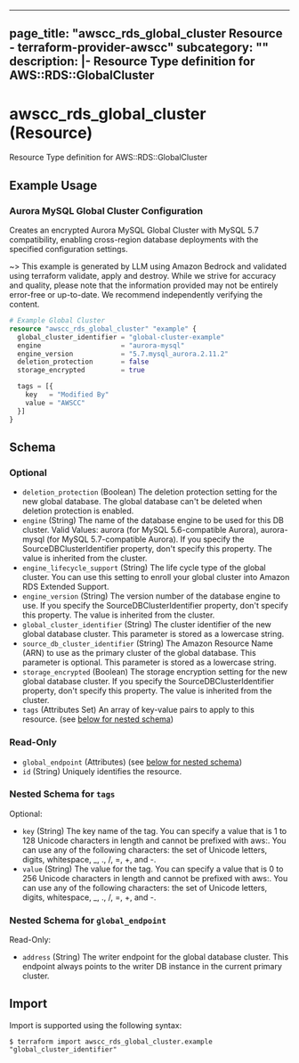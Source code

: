 
---
page_title: "awscc_rds_global_cluster Resource - terraform-provider-awscc"
subcategory: ""
description: |-
  Resource Type definition for AWS::RDS::GlobalCluster
---

# awscc_rds_global_cluster (Resource)

Resource Type definition for AWS::RDS::GlobalCluster

## Example Usage

### Aurora MySQL Global Cluster Configuration

Creates an encrypted Aurora MySQL Global Cluster with MySQL 5.7 compatibility, enabling cross-region database deployments with the specified configuration settings.

~> This example is generated by LLM using Amazon Bedrock and validated using terraform validate, apply and destroy. While we strive for accuracy and quality, please note that the information provided may not be entirely error-free or up-to-date. We recommend independently verifying the content.

```terraform
# Example Global Cluster
resource "awscc_rds_global_cluster" "example" {
  global_cluster_identifier = "global-cluster-example"
  engine                    = "aurora-mysql"
  engine_version            = "5.7.mysql_aurora.2.11.2"
  deletion_protection       = false
  storage_encrypted         = true

  tags = [{
    key   = "Modified By"
    value = "AWSCC"
  }]
}
```

<!-- schema generated by tfplugindocs -->
## Schema

### Optional

- `deletion_protection` (Boolean) The deletion protection setting for the new global database. The global database can't be deleted when deletion protection is enabled.
- `engine` (String) The name of the database engine to be used for this DB cluster. Valid Values: aurora (for MySQL 5.6-compatible Aurora), aurora-mysql (for MySQL 5.7-compatible Aurora).
If you specify the SourceDBClusterIdentifier property, don't specify this property. The value is inherited from the cluster.
- `engine_lifecycle_support` (String) The life cycle type of the global cluster. You can use this setting to enroll your global cluster into Amazon RDS Extended Support.
- `engine_version` (String) The version number of the database engine to use. If you specify the SourceDBClusterIdentifier property, don't specify this property. The value is inherited from the cluster.
- `global_cluster_identifier` (String) The cluster identifier of the new global database cluster. This parameter is stored as a lowercase string.
- `source_db_cluster_identifier` (String) The Amazon Resource Name (ARN) to use as the primary cluster of the global database. This parameter is optional. This parameter is stored as a lowercase string.
- `storage_encrypted` (Boolean) The storage encryption setting for the new global database cluster.
If you specify the SourceDBClusterIdentifier property, don't specify this property. The value is inherited from the cluster.
- `tags` (Attributes Set) An array of key-value pairs to apply to this resource. (see [below for nested schema](#nestedatt--tags))

### Read-Only

- `global_endpoint` (Attributes) (see [below for nested schema](#nestedatt--global_endpoint))
- `id` (String) Uniquely identifies the resource.

<a id="nestedatt--tags"></a>
### Nested Schema for `tags`

Optional:

- `key` (String) The key name of the tag. You can specify a value that is 1 to 128 Unicode characters in length and cannot be prefixed with aws:. You can use any of the following characters: the set of Unicode letters, digits, whitespace, _, ., /, =, +, and -.
- `value` (String) The value for the tag. You can specify a value that is 0 to 256 Unicode characters in length and cannot be prefixed with aws:. You can use any of the following characters: the set of Unicode letters, digits, whitespace, _, ., /, =, +, and -.


<a id="nestedatt--global_endpoint"></a>
### Nested Schema for `global_endpoint`

Read-Only:

- `address` (String) The writer endpoint for the global database cluster. This endpoint always points to the writer DB instance in the current primary cluster.

## Import

Import is supported using the following syntax:

```shell
$ terraform import awscc_rds_global_cluster.example "global_cluster_identifier"
```
